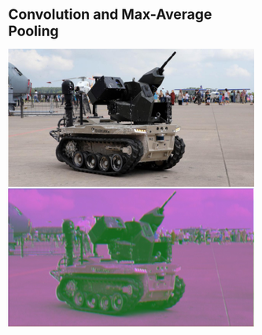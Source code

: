 # Convolution and Max-Average Pooling

<img src="gorseller/barkan.jpg" alt="This is a demonstration of image that we will apply the convolutions and poolings" width="500" >

<img src="gorseller/Evrisim_+_Maksimum_Havuzlama_+_Evrisim_Sonucu_+_Maksimum_Havuzlama.jpg" alt="This is a demonstration of image after applying conv + pooling + conv + pooling" width="500" >
